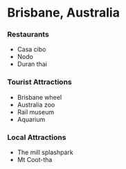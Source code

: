 # Brisbane, Australia

### Restaurants

- Casa cibo
- Nodo
- Duran thai

### Tourist Attractions

- Brisbane wheel
- Australia zoo
- Rail museum 
- Aquarium

### Local Attractions

- The mill splashpark
- Mt Coot-tha
